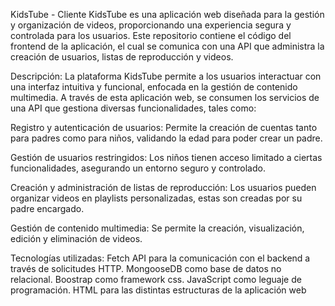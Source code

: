 KidsTube - Cliente
  KidsTube es una aplicación web diseñada para la gestión y organización de videos, proporcionando una experiencia segura y controlada para los usuarios. Este repositorio contiene el código del frontend de la aplicación, el cual se comunica con una API que administra la creación de usuarios, listas de reproducción y videos.

Descripción:
  La plataforma KidsTube permite a los usuarios interactuar con una interfaz intuitiva y funcional, enfocada en la gestión de contenido multimedia. A través de esta aplicación web, se consumen los servicios de una API que gestiona diversas funcionalidades, tales como:

  Registro y autenticación de usuarios: Permite la creación de cuentas tanto para padres como para niños, validando la edad para poder crear un padre.

  Gestión de usuarios restringidos: Los niños tienen acceso limitado a ciertas funcionalidades, asegurando un entorno seguro y controlado.

  Creación y administración de listas de reproducción: Los usuarios pueden organizar videos en playlists personalizadas, estas son creadas por su padre encargado.

  Gestión de contenido multimedia: Se permite la creación, visualización, edición y eliminación de videos. 

Tecnologías utilizadas:
   Fetch API para la comunicación con el backend a través de solicitudes HTTP.
   MongooseDB como base de datos no relacional.
   Boostrap como framework css.
   JavaScript como leguaje de programación.
   HTML para las distintas estructuras de la aplicación web
